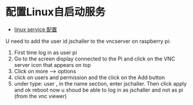# 配置Linux自启动服务

- [linux service 配置](https://www.jb51.net/article/176257.htm)


U need to add the user id jschaller to the vncserver on raspberry pi:
1. First time log in as user pi
2. Go to the screen display connected to the Pi and click on the VNC server icon that appears on top
3. Click on more --> options
4. click on users and permission and the click on the Add button
5. under type: user , in the name section, enter jschaller. Then click apply and ok
reboot
now u shoud be able to log in as jschaller and not as pi (from the vnc viewer)